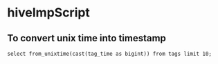 # hiveImpScript

## To convert unix time into timestamp 
	select from_unixtime(cast(tag_time as bigint)) from tags limit 10;
